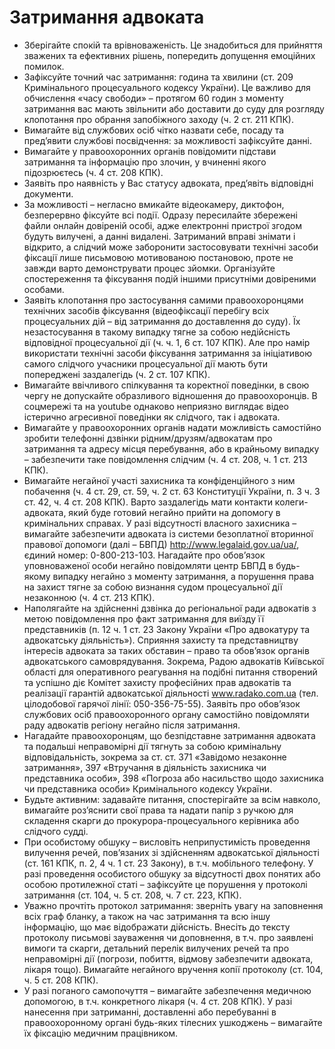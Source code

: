<!-- TITLE: Алгоритми дій -->
<!-- SUBTITLE: Інформація по негайним діям в різних ситуаціях -->

# Затримання адвоката
- Зберігайте спокій та врівноваженість. Це знадобиться для прийняття зважених та ефективних рішень, попередить допущення емоційних помилок.
- Зафіксуйте точний час затримання: година та хвилини (ст. 209 Кримінального процесуального кодексу України). Це важливо для обчислення «часу свободи» – протягом 60 годин з моменту затримання вас мають звільнити або доставити до суду для розгляду клопотання про обрання запобіжного заходу (ч. 2 ст. 211 КПК).
- Вимагайте від службових осіб чітко назвати себе, посаду та пред’явити службові посвідчення: за можливості зафіксуйте данні.
- Вимагайте у правоохоронних органів повідомити підстави затримання та інформацію про злочин, у вчиненні якого підозрюєтесь (ч. 4 ст. 208 КПК).
- Заявіть про наявність у Вас статусу адвоката, пред’явіть відповідні документи.
- За можливості – негласно вмикайте відеокамеру, диктофон, безперервно фіксуйте всі події. Одразу пересилайте збережені файли онлайн довіреній особі, адже електронні пристрої згодом будуть вилучені, а данні видалені. Затриманий вправі знімати і відкрито, а слідчий може заборонити застосовувати технічні засоби фіксації лише письмовою мотивованою постановою, проте не завжди варто демонструвати процес зйомки. Організуйте спостереження та фіксування подій іншими присутніми довіреними особами.
- Заявіть клопотання про застосування самими правоохоронцями технічних засобів фіксування (відеофіксації перебігу всіх процесуальних дій – від затримання до доставлення до суду). Їх незастосування в такому випадку тягне за собою недійсність відповідної процесуальної дії (ч. ч. 1, 6 ст. 107 КПК). Але про намір використати технічні засоби фіксування затримання за ініціативою самого слідчого учасники процесуальної дії мають бути попереджені заздалегідь (ч. 2 ст. 107 КПК).
- Вимагайте ввічливого спілкування та коректної поведінки, в свою чергу не допускайте образливого відношення до правоохоронців. В соцмережі та на youtube однаково неприязно виглядає відео  істерично агресивної поведінки як слідчого, так і адвоката.
- Вимагайте у правоохоронних органів надати можливість самостійно зробити телефонні дзвінки рідним/друзям/адвокатам про затримання та адресу місця перебування, або в крайньому випадку – забезпечити таке повідомлення слідчим (ч. 4 ст. 208, ч. 1 ст. 213 КПК).
- Вимагайте негайної участі захисника та конфіденційного з ним побачення (ч. 4 ст. 29, ст. 59, ч. 2 ст. 63 Конституції України, п. 3 ч. 3 ст. 42, ч. 4 ст. 208 КПК). Варто заздалегідь мати контакти колеги-адвоката, який буде готовий негайно прийти на допомогу в кримінальних справах. У разі відсутності власного захисника – вимагайте забезпечити адвоката із системи безоплатної вторинної правової допомоги (далі – БВПД) http://www.legalaid.gov.ua/ua/, єдиний номер: 0-800-213-103. Нагадайте про обов’язок уповноваженої особи негайно повідомляти центр БВПД в будь-якому випадку негайно з моменту затримання, а порушення права на захист тягне за собою визнання судом процесуальної дії незаконною (ч. 4 ст. 213 КПК).
- Наполягайте на здійсненні дзвінка до регіональної ради адвокатів з метою повідомлення про факт затримання для виїзду її представників (п. 12 ч. 1 ст. 23 Закону України «Про адвокатуру та адвокатську діяльність»). Сприяння захисту та представництву інтересів адвоката за таких обставин – право та обов’язок органів адвокатського самоврядування. Зокрема, Радою адвокатів Київської області для оперативного реагування на подібні питання створений та успішно діє Комітет захисту професійних прав адвокатів та реалізації гарантій адвокатської діяльності www.radako.com.ua (тел. цілодобової гарячої лінії: 050-356-75-55). Заявіть про обов’язок службових осіб правоохоронного органу самостійно повідомляти раду адвокатів регіону негайно після затримання.
- Нагадайте правоохоронцям, що безпідставне затримання адвоката та подальші неправомірні дії тягнуть за собою кримінальну відповідальність, зокрема за ст. ст. 371 «Завідомо незаконне затримання», 397 «Втручання в діяльність захисника чи представника особи», 398 «Погроза або насильство щодо захисника чи представника особи» Кримінального кодексу України.
- Будьте активним: задавайте питання, спостерігайте за всім навколо, вимагайте роз’яснити свої права та надати папір з ручкою для складення скарги до прокурора-процесуального керівника або слідчого судді.
- При особистому обшуку – висловіть неприпустимість проведення вилучення речей, пов’язаних зі здійсненням адвокатської діяльності (ст. 161 КПК, п. 2, 4 ч. 1  ст. 23 Закону), в т.ч.  мобільного телефону. У разі проведення особистого обшуку за відсутності двох понятих або особою протилежної статі – зафіксуйте це порушення у протоколі затримання (ст. 104, ч. 5 ст. 208, ч. 7 ст. 223, КПК).
- Уважно прочтіть протокол затримання: зверніть увагу на заповнення всіх граф бланку, а також на час затримання та всю іншу інформацію, що має відображати дійсність. Внесіть до тексту протоколу письмові зауваження чи доповнення, в т.ч. про заявлені вимоги та скарги, детальний перелік вилучених речей та про неправомірні дії (погрози, побиття, відмову забезпечити адвоката, лікаря тощо). Вимагайте негайного вручення копії протоколу (ст. 104, ч. 5 ст. 208 КПК).
- У разі поганого самопочуття – вимагайте забезпечення медичною допомогою, в т.ч. конкретного лікаря (ч. 4 ст. 208 КПК). У разі нанесення при затриманні, доставленні або перебуванні в правоохоронному органі будь-яких тілесних ушкоджень – вимагайте їх фіксацію медичним працівником.
 
